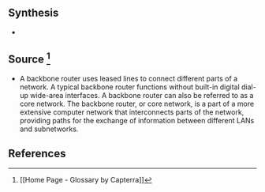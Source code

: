 ## Synthesis
- 
## Source [^1]
- A backbone router uses leased lines to connect different parts of a network. A typical backbone router functions without built-in digital dial-up wide-area interfaces. A backbone router can also be referred to as a core network. The backbone router, or core network, is a part of a more extensive computer network that interconnects parts of the network, providing paths for the exchange of information between different LANs and subnetworks.
## References

[^1]: [[Home Page - Glossary by Capterra]]